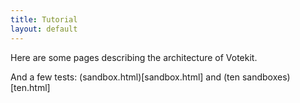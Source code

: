 ```yaml
---
title: Tutorial
layout: default
---
```


Here are some pages describing the architecture of Votekit.

And a few tests: (sandbox.html)[sandbox.html] and (ten sandboxes)[ten.html]